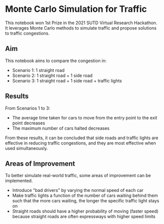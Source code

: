 # Monte Carlo Simulation for Traffic

This notebook won 1st Prize in the 2021 SUTD Virtual Research Hackathon. It leverages Monte Carlo methods to simulate traffic and propose solutions to traffic congestions.

## Aim

This notebook aims to compare the congestion in:
- Scenario 1: 1 straight road
- Scenario 2: 1 straight road + 1 side road
- Scenario 3: 1 straight road + 1 side road + traffic lights

## Results

From Scenarios 1 to 3:

- The average time taken for cars to move from the entry point to the exit point decreases
- The maximum number of cars halted decreases

From these results, it can be concluded that side roads and traffic lights are effective in reducing traffic congestions, and they are most effective when used simultaneously.

## Areas of Improvement

To better simulate real-world traffic, some areas of improvement can be implemented.

- Introduce "bad drivers" by varying the normal speed of each car
- Make traffic lights a function of the number of cars waiting behind them such that the more cars waiting, the longer the specific traffic light stays on
- Straight roads should have a higher probability of moving (faster speed) because straight roads are often expressways with higher speed limits
